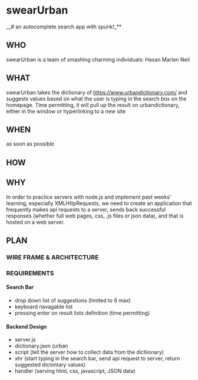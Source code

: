 # swearUrban
__# an autocomplete search app with spunk!_**

## WHO
swearUrban is a team of smashing charming individuals:
Hasan
Marlen
Neil

## WHAT
swearUrban takes the dictionary of https://www.urbandictionary.com/ and suggests values based on what the user is typing in the search box on the homepage. Time permitting, it will pull up the result on urbandictionary, either in the window or hyperlinking to a new site
## WHEN
as soon as possible
## HOW

## WHY
In order to practice servers with node.js and implement past weeks' learning, especially XMLHttpRequests, we need to create an application that frequently makes api requests to a server, sends back successful responses (whether full web pages, css, .js files or json data), and that is hosted on a web server. 
## PLAN
### WIRE FRAME & ARCHITECTURE

### REQUIREMENTS
#### Search Bar
* drop down list of suggestions (limited to 6 max)
* keyboard navagable list
* pressing enter on result lists definition (time permitting)
#### Backend Design
* server.js
* dictionary.json (urban 
* script (tell the server how to collect data from the dictiionary)
* xhr (start typing in the search bar, send api request to server, return suggested diciontary values)
* handler (serving html, css, javascript, JSON data)
